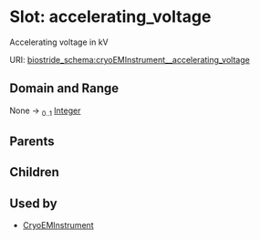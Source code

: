 
# Slot: accelerating_voltage

Accelerating voltage in kV

URI: [biostride_schema:cryoEMInstrument__accelerating_voltage](https://w3id.org/biostride/schema/cryoEMInstrument__accelerating_voltage)


## Domain and Range

None &#8594;  <sub>0..1</sub> [Integer](types/Integer.md)

## Parents


## Children


## Used by

 * [CryoEMInstrument](CryoEMInstrument.md)
